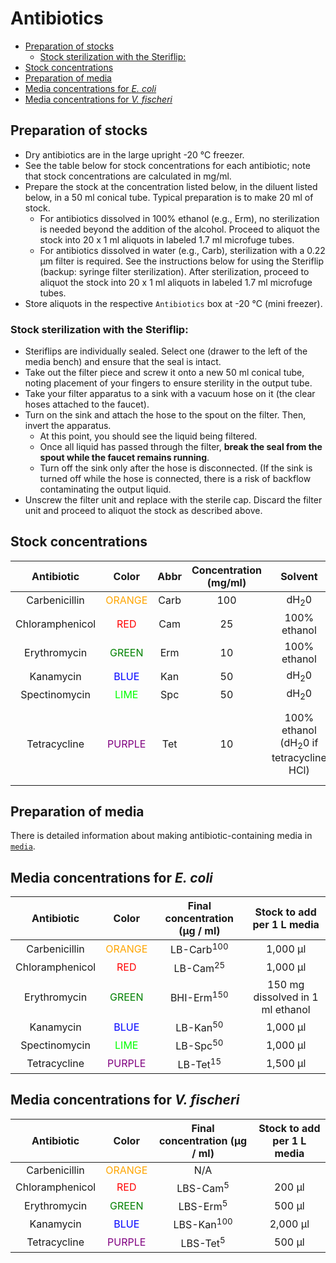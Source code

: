 # Antibiotics

<!-- TOC depthFrom:2 depthTo:6 withLinks:1 updateOnSave:1 orderedList:0 -->

- [Preparation of stocks](#preparation-of-stocks)
  - [Stock sterilization with the Steriflip:](#stock-sterilization-with-the-steriflip)
- [Stock concentrations](#stock-concentrations)
- [Preparation of media](#preparation-of-media)
- [Media concentrations for *E. coli*](#media-concentrations-for-e-coli)
- [Media concentrations for *V. fischeri*](#media-concentrations-for-v-fischeri)

<!-- /TOC -->

## Preparation of stocks

- Dry antibiotics are in the large upright -20 °C freezer.
- See the table below for stock concentrations for each antibiotic; note that stock concentrations are calculated in mg/ml.
- Prepare the stock at the concentration listed below, in the diluent listed below, in a 50 ml conical tube. Typical preparation is to make 20 ml of stock.
  - For antibiotics dissolved in 100% ethanol (e.g., Erm), no sterilization is needed beyond the addition of the alcohol. Proceed to aliquot the stock into 20 x 1 ml aliquots in labeled 1.7 ml microfuge tubes. 
  - For antibiotics dissolved in water (e.g., Carb), sterilization with a 0.22 μm filter is required. See the instructions below for using the Steriflip (backup: syringe filter sterilization). After sterilization, proceed to aliquot the stock into 20 x 1 ml aliquots in labeled 1.7 ml microfuge tubes. 
- Store aliquots in the respective `Antibiotics` box at -20 °C (mini freezer).

### Stock sterilization with the Steriflip:
- Steriflips are individually sealed. Select one (drawer to the left of the media bench) and ensure that the seal is intact.
- Take out the filter piece and screw it onto a new 50 ml conical tube, noting placement of your fingers to ensure sterility in the output tube.
- Take your filter apparatus to a sink with a vacuum hose on it (the clear hoses attached to the faucet).
- Turn on the sink and attach the hose to the spout on the filter. Then, invert the apparatus.
  - At this point, you should see the liquid being filtered.
  - Once all liquid has passed through the filter, **break the seal from the spout while the faucet remains running**.
  - Turn off the sink only after the hose is disconnected. (If the sink is turned off while the hose is connected, there is a risk of backflow contaminating the output liquid. 
- Unscrew the filter unit and replace with the sterile cap. Discard the filter unit and proceed to aliquot the stock as described above.
   
## Stock concentrations

|   Antibiotic    |               Color                | Abbr | Concentration (mg/ml) |     Solvent     | Stock notes |
|:---------------:|:----------------------------------:|:----:|:---------------------:|:---------------:|:--|
|  Carbenicillin  | <font color='orange'>ORANGE</font> | Carb |          100          | dH<sub>2</sub>0 | Filter |
| Chloramphenicol |    <font color='red'>RED</font>    | Cam  |          25           |  100% ethanol   |   |
|  Erythromycin   |  <font color='green'>GREEN</font>  | Erm  |          10           |  100% ethanol   |   |
|    Kanamycin    |   <font color='blue'>BLUE</font>   | Kan  |          50           | dH<sub>2</sub>0 | Filter |
|  Spectinomycin  |   <font color='lime'>LIME</font>   | Spc  |          50           | dH<sub>2</sub>0 | Filter |
|  Tetracycline   | <font color='purple'>PURPLE</font> | Tet  |          10           |  100% ethanol (dH<sub>2</sub>0 if tetracycline HCl)   | Filter if dissolved in dH<sub>2</sub>0. Keep dark (foil wrap) |

## Preparation of media

There is detailed information about making antibiotic-containing media in [`media`](media.md).

## Media concentrations for *E. coli*

|   Antibiotic    |               Color                | Final concentration (μg / ml) | Stock to add per 1 L media |
|:---------------:|:----------------------------------:|:-----------------------------:|:-:|
|  Carbenicillin  | <font color='orange'>ORANGE</font> |     LB-Carb<sup>100</sup>     | 1,000 μl |
| Chloramphenicol |    <font color='red'>RED</font>    |      LB-Cam<sup>25</sup>      | 1,000 μl |
|  Erythromycin   |  <font color='green'>GREEN</font>  |     BHI-Erm<sup>150</sup>     | 150 mg dissolved in 1 ml ethanol |
|    Kanamycin    |   <font color='blue'>BLUE</font>   |      LB-Kan<sup>50</sup>      | 1,000 μl |
|  Spectinomycin  |   <font color='lime'>LIME</font>   |      LB-Spc<sup>50</sup>      | 1,000 μl |
|  Tetracycline   | <font color='purple'>PURPLE</font> |      LB-Tet<sup>15</sup>      | 1,500 μl |

## Media concentrations for *V. fischeri*

|   Antibiotic    |               Color                | Final concentration (μg / ml) | Stock to add per 1 L media |
|:---------------:|:----------------------------------:|:-----------------------------:|:-:|
|  Carbenicillin  | <font color='orange'>ORANGE</font> |              N/A              |   |
| Chloramphenicol |    <font color='red'>RED</font>    |      LBS-Cam<sup>5</sup>      | 200 μl |
|  Erythromycin   |  <font color='green'>GREEN</font>  |      LBS-Erm<sup>5</sup>      | 500 μl |
|    Kanamycin    |   <font color='blue'>BLUE</font>   |     LBS-Kan<sup>100</sup>     | 2,000 μl |
|  Tetracycline   | <font color='purple'>PURPLE</font> |     LBS-Tet<sup>5</sup>       | 500 μl |







